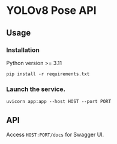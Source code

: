 # YOLOv8 Pose API


## Usage
### Installation
Python version >= 3.11

```
pip install -r requirements.txt
```

### Launch the service.
```
uvicorn app:app --host HOST --port PORT
```

## API
Access `HOST:PORT/docs` for Swagger UI.